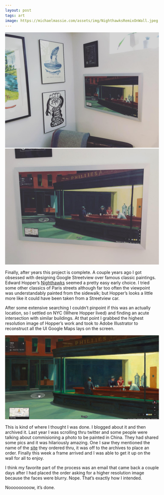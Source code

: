 ```yaml
---
layout: post
tags: art
image: https://michaelmassie.com/assets/img/NighthawksRemixOnWall.jpeg
---
```


![](/assets/img/NighthawksRemixOnWall.jpeg)
![](/assets/img/NighthawksRemixCloseUp.jpeg)

Finally, after years this project is complete. A couple years ago I got obsessed with designing Google Streetview over famous classic paintings. Edward Hopper’s [Nighthawks](https://en.wikipedia.org/wiki/Nighthawks_(painting)) seemed a pretty easy early choice. I tried some other classics of Paris streets although far too often the viewpoint was understandably painted from the sidewalk; but Hopper’s looks a little more like it could have been taken from a Streetview car.

After some extensive searching I couldn’t pinpoint if this was an actually location, so I settled on NYC (Where Hopper lived) and finding an acute intersection with similar buildings. At that point I grabbed the highest resolution image of Hopper’s work and took to Adobe Illustrator to reconstruct all the UI Google Maps lays on the screen.

![](assets/img/NighhawksOG.jpeg)

This is kind of where I thought I was done. I blogged about it and then archived it. Last year I was scrolling thru twitter and some people were talking about commisioning a photo to be painted in China. They had shared some pics and it was hilariously amazing. One I saw they mentioned the name of the [site](https://www.buy-painting.com/) they ordered thru, it was off to the archives to place an order. Finally this week a frame arrived and I was able to get it up on the wall for all to enjoy.

I think my favorite part of the process was an email that came back a couple days after I had placed the order asking for a higher resolution image because the faces were blurry. Nope. That’s exactly how I intended.

Nooooooooow, it’s done.
